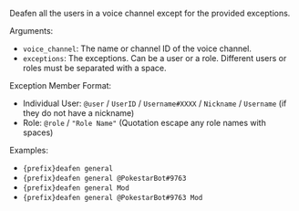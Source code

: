 Deafen all the users in a voice channel except for the provided exceptions.

Arguments:
* `voice_channel`: The name or channel ID of the voice channel.
* `exceptions`: The exceptions. Can be a user or a role. Different users or roles must be separated with a space.

Exception Member Format:
* Individual User: `@user` / `UserID` / `Username#XXXX` / `Nickname` / `Username` (if they do not have a nickname)
* Role: `@role` / `"Role Name"` (Quotation escape any role names with spaces)

Examples:
* `{prefix}deafen general`
* `{prefix}deafen general @PokestarBot#9763`
* `{prefix}deafen general Mod`
* `{prefix}deafen general @PokestarBot#9763 Mod`
